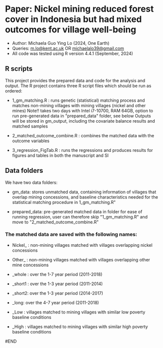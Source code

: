 # Paper:   Nickel mining reduced forest cover in Indonesia but had mixed outcomes for village well-being 

- Author: Michaela Guo Ying Lo (2024, One Earth) 
- Queries: m.lo@kent.ac.uk OR michaelalo39@gmail.com
- All code was tested using R version 4.4.1 (September, 2024)

## R scripts 
 This project provides the prepared data and code for the analysis and output. The R project contains three R script files which should be run as ordered:
- 1_gm_matching.R :  runs genetic (statistical) matching process and matches non-mining villages with mining villages (nickel and other mines)
                    Note!! takes two days with Intel i7-10700, RAM 64GB, option to run pre-generated data in "prepared_data" folder, see below 
                    Outputs will be stored in gm_output, including the covariate balance results and matched samples 

- 2_matched_outcome_combine.R :  combines the matched data with the outcome variables

- 3_regression_FigTab.R :  runs the regressions and produces results for figures and tables in both the manuscript and SI

## Data folders 
 We have two data folders: 
- gm_data:  stores unmatched data, containing information of villages
           that overlap mining concessions, and baseline characteristics
           needed for the statistical matching procedure in 1_gm_matching.R"

- prepared_data:  pre-generated matched data in folder for ease of
                 running regression, user can therefore skip "1_gm_matching.R" 
                 and move to "2_matched_outcome_combine.R"

 ### The matched data are saved with the following names:
 - Nickel_ : non-mining villages matched with villages overlapping nickel
           concessions
 - Other_ :  non-mining villages matched with villages overlapping other mine
           concessions

- _whole : over the 1-7 year period (2011-2018)
- _short1 : over the 1-3 year period (2011-2014)
- _short2: over the 1-3 year period (2014-2017)
- _long: over the 4-7 year period (2011-2018)

- _Low :  villages matched to mining villages with similar low poverty baseline
        conditions
- _High : villages matched to mining villages with similar high poverty baseline
        conditions

#END
